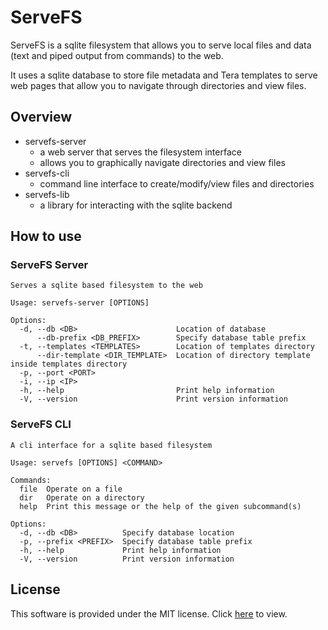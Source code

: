 # ServeFS
ServeFS is a sqlite filesystem that allows you to serve local files and data (text and piped output from commands) to the web.

It uses a sqlite database to store file metadata and Tera templates to serve web pages that allow you to navigate through directories and view files.

## Overview
- servefs-server
  - a web server that serves the filesystem interface
  - allows you to graphically navigate directories and view files
- servefs-cli
  - command line interface to create/modify/view files and directories
- servefs-lib
  - a library for interacting with the sqlite backend

## How to use
### ServeFS Server
```
Serves a sqlite based filesystem to the web

Usage: servefs-server [OPTIONS]

Options:
  -d, --db <DB>                      Location of database
      --db-prefix <DB_PREFIX>        Specify database table prefix
  -t, --templates <TEMPLATES>        Location of templates directory
      --dir-template <DIR_TEMPLATE>  Location of directory template inside templates directory
  -p, --port <PORT>                  
  -i, --ip <IP>                      
  -h, --help                         Print help information
  -V, --version                      Print version information
```

### ServeFS CLI
```
A cli interface for a sqlite based filesystem

Usage: servefs [OPTIONS] <COMMAND>

Commands:
  file  Operate on a file
  dir   Operate on a directory
  help  Print this message or the help of the given subcommand(s)

Options:
  -d, --db <DB>          Specify database location
  -p, --prefix <PREFIX>  Specify database table prefix
  -h, --help             Print help information
  -V, --version          Print version information
```

## License
This software is provided under the MIT license. Click [here](LICENSE) to view.
